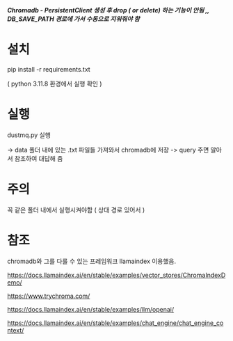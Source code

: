 ***Chromadb - PersistentClient 생성 후 drop ( or delete) 하는 기능이 안됨 ,, DB_SAVE_PATH 경로에 가서 수동으로 지워줘야 함***

# 설치
pip install -r requirements.txt

( python 3.11.8 환경에서 실행 확인 )
# 실행
dustmq.py 실행

-> data 폴더 내에 있는 .txt 파일들 가져와서 chromadb에 저장 -> query 주면 알아서 참조하여 대답해 줌

# 주의
꼭 같은 폴더 내에서 실행시켜야함 ( 상대 경로 있어서 )

# 참조
chromadb와 그를 다룰 수 있는 프레임워크 llamaindex 이용했음.

https://docs.llamaindex.ai/en/stable/examples/vector_stores/ChromaIndexDemo/

https://www.trychroma.com/

https://docs.llamaindex.ai/en/stable/examples/llm/openai/

https://docs.llamaindex.ai/en/stable/examples/chat_engine/chat_engine_context/